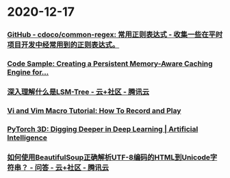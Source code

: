 
# 2020-12-17

### [GitHub - cdoco/common-regex: 常用正则表达式 - 收集一些在平时项目开发中经常用到的正则表达式。](https://github.com/cdoco/common-regex)

### [Code Sample: Creating a Persistent Memory-Aware Caching Engine for...](https://www.intel.com/content/www/us/en/develop/articles/code-sample-creating-a-persistent-memory-aware-caching-engine-for-pmemkv-a-local-embedded.html)

### [深入理解什么是LSM-Tree - 云+社区 - 腾讯云](https://cloud.tencent.com/developer/article/1441835)

### [Vi and Vim Macro Tutorial: How To Record and Play](https://www.thegeekstuff.com/2009/01/vi-and-vim-macro-tutorial-how-to-record-and-play/)

### [PyTorch 3D: Digging Deeper in Deep Learning | Artificial Intelligence](https://www.artiba.org/blog/pytorch-3d-digging-deeper-in-deep-learning)

### [如何使用BeautifulSoup正确解析UTF-8编码的HTML到Unicode字符串？ - 问答 - 云+社区 - 腾讯云](https://cloud.tencent.com/developer/ask/85353)